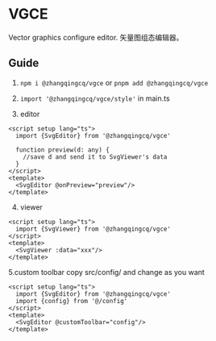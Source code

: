 # VGCE

Vector graphics configure editor. 矢量图组态编辑器。

## Guide

1. `npm i @zhangqingcq/vgce` or `pnpm add @zhangqingcq/vgce`

2. `import '@zhangqingcq/vgce/style'` in main.ts

3. editor

```
<script setup lang="ts">
  import {SvgEditor} from '@zhangqingcq/vgce'
  
  function preview(d: any) {
    //save d and send it to SvgViewer's data 
  }
</script>
<template>
  <SvgEditor @onPreview="preview"/>
</template>
```

4. viewer

```
<script setup lang="ts">
  import {SvgViewer} from '@zhangqingcq/vgce'
</script>
<template>
  <SvgViewer :data="xxx"/>
</template>
```

5.custom toolbar
copy src/config/ and change as you want
```
<script setup lang="ts">
  import {SvgEditor} from '@zhangqingcq/vgce'
  import {config} from '@/config'
</script>
<template>
  <SvgEditor @customToolbar="config"/>
</template>
```
